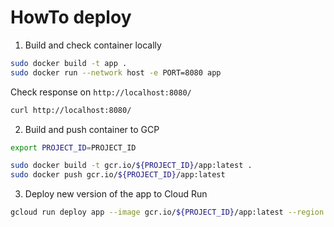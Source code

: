 # HowTo deploy

1. Build and check container locally
```bash
sudo docker build -t app .
sudo docker run --network host -e PORT=8080 app
```

Check response on `http://localhost:8080/`
```bash
curl http://localhost:8080/
```

2. Build and push container to GCP
```bash
export PROJECT_ID=PROJECT_ID

sudo docker build -t gcr.io/${PROJECT_ID}/app:latest .
sudo docker push gcr.io/${PROJECT_ID}/app:latest
```

3. Deploy new version of the app to Cloud Run 
```bash
gcloud run deploy app --image gcr.io/${PROJECT_ID}/app:latest --region us-east4 --allow-unauthenticated
```

